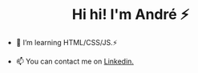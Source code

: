 <h1 align="center"> Hi hi! I'm <strong>André</strong> ⚡</h1>

- 🌱 I’m learning HTML/CSS/JS.⚡

- 📫 You can contact me on [Linkedin.](https://www.linkedin.com/in/dre1597/)
